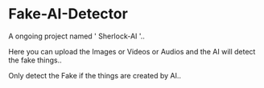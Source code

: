 # Fake-AI-Detector

A ongoing project named ' Sherlock-AI '..

Here you can upload the Images or Videos or Audios and the AI will detect the fake things..

Only detect the Fake if the things are created by AI.. 
